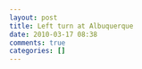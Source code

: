 ```yaml
---
layout: post
title: Left turn at Albuquerque
date: 2010-03-17 08:38
comments: true
categories: []
---
```


